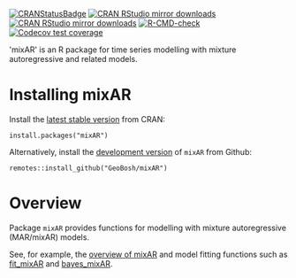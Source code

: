 <!-- badges: start -->
[![CRANStatusBadge](http://www.r-pkg.org/badges/version/mixAR)](https://cran.r-project.org/package=mixAR)
[![CRAN RStudio mirror downloads](https://cranlogs.r-pkg.org/badges/mixAR)](https://www.r-pkg.org/pkg/mixAR)
[![CRAN RStudio mirror downloads](https://cranlogs.r-pkg.org/badges/grand-total/mixAR?color=blue)](https://r-pkg.org/pkg/mixAR)
[![R-CMD-check](https://github.com/GeoBosh/mixAR/workflows/R-CMD-check/badge.svg)](https://github.com/GeoBosh/mixAR/actions)
[![Codecov test coverage](https://codecov.io/gh/GeoBosh/mixAR/graph/badge.svg)](https://app.codecov.io/gh/GeoBosh/mixAR)
<!-- badges: end -->

'mixAR' is an R package for time series modelling with mixture autoregressive and related
models.

# Installing mixAR

Install the  [latest stable version](https://cran.r-project.org/package=mixAR) from CRAN:

    install.packages("mixAR")


Alternatively, install the [development version](https://github.com/GeoBosh/mixAR) of
`mixAR` from Github:

    remotes::install_github("GeoBosh/mixAR")


# Overview

  Package `mixAR` provides functions for modelling with mixture
  autoregressive (MAR/mixAR) models.

  See, for example, the [overview of
  mixAR](https://geobosh.github.io/mixAR/reference/mixAR-package.html) and model
  fitting functions such as
  [fit_mixAR](https://geobosh.github.io/mixAR/reference/fit_mixAR-methods.html)
  and [bayes_mixAR](https://geobosh.github.io/mixAR/reference/bayes_mixAR.html).
